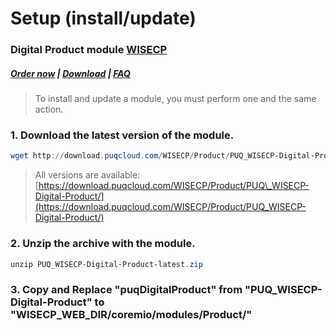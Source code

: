 # Setup (install/update)

### Digital Product module **[WISECP](https://puqcloud.com/link.php?id=78)** 

##### [Order now](https://puqcloud.com/index.php?rp=/store/wisecp-module-digital-product) | [Download](https://download.puqcloud.com/WISECP/Product/PUQ_WISECP-Digital-Product/) | [FAQ](https://faq.puqcloud.com/)

>To install and update a module, you must perform one and the same action.

### 1. Download the latest version of the module.

```Powershell
wget http://download.puqcloud.com/WISECP/Product/PUQ_WISECP-Digital-Product/PUQ_WISECP-Digital-Product-latest.zip
```

>All versions are available: [https://download.puqcloud.com/WISECP/Product/PUQ\_WISECP-Digital-Product/](https://download.puqcloud.com/WISECP/Product/PUQ_WISECP-Digital-Product/)

### 2. Unzip the archive with the module.

```Powershell
unzip PUQ_WISECP-Digital-Product-latest.zip
```

### 3. Copy and Replace "puqDigitalProduct" from "PUQ\_WISECP-Digital-Product" to "WISECP\_WEB\_DIR/coremio/modules/Product/"